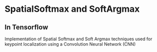# SpatialSoftmax and SoftArgmax
## In Tensorflow
Implementation of Spatial Softmax and Soft Argmax techniques used for keypoint localization using a Convolution Neural Network (CNN)
